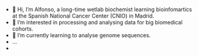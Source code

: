 - 👋 Hi, I’m Alfonso, a long-time wetlab biochemist learning bioinfomartics at the Spanish National Cancer Center (CNIO) in Madrid.
- 👀 I’m interested in processing and analysing data for big biomedical cohorts.
- 🌱 I’m currently learning to analyse genome sequences.
- ...
- <!---
- 💞️ I’m looking to collaborate on ...
- 📫 How to reach me ...
- 😄 Pronouns: ...
- ⚡ Fun fact: ...
--->
  
<!---
almoraco/almoraco is a ✨ special ✨ repository because its `README.md` (this file) appears on your GitHub profile.
You can click the Preview link to take a look at your changes.
--->
